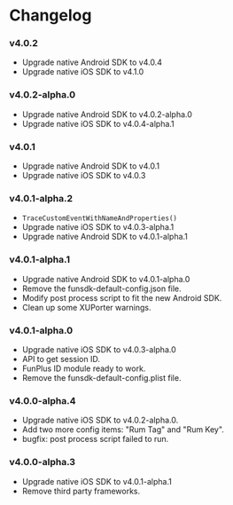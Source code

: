 # Changelog

### v4.0.2

* Upgrade native Android SDK to v4.0.4
* Upgrade native iOS SDK to v4.1.0

### v4.0.2-alpha.0

* Upgrade native Android SDK to v4.0.2-alpha.0
* Upgrade native iOS SDK to v4.0.4-alpha.1

### v4.0.1

* Upgrade native Android SDK to v4.0.1
* Upgrade native iOS SDK to v4.0.3

### v4.0.1-alpha.2

* `TraceCustomEventWithNameAndProperties()`
* Upgrade native iOS SDK to v4.0.3-alpha.1
* Upgrade native Android SDK to v4.0.1-alpha.1

### v4.0.1-alpha.1

* Upgrade native Android SDK to v4.0.1-alpha.0
* Remove the funsdk-default-config.json file.
* Modify post process script to fit the new Android SDK.
* Clean up some XUPorter warnings.

### v4.0.1-alpha.0

* Upgrade native iOS SDK to v4.0.3-alpha.0
* API to get session ID.
* FunPlus ID module ready to work.
* Remove the funsdk-default-config.plist file.

### v4.0.0-alpha.4

* Upgrade native iOS SDK to v4.0.2-alpha.0.
* Add two more config items: "Rum Tag" and "Rum Key".
* bugfix: post process script failed to run.

### v4.0.0-alpha.3

* Upgrade native iOS SDK to v4.0.1-alpha.1
* Remove third party frameworks.


